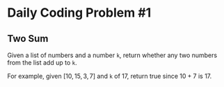 # Daily Coding Problem #1

## Two Sum

Given a list of numbers and a number `k`, return whether any two numbers from the list add up to `k`.

For example, given $[10, 15, 3, 7]$ and `k` of $17$, return true since $10 + 7$ is $17$.
